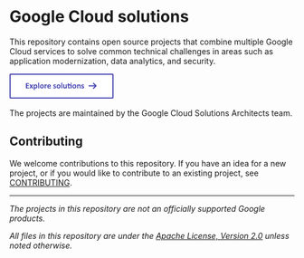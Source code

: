 # Google Cloud solutions

This repository contains open source projects that combine multiple Google Cloud
services to solve common technical challenges in areas such as
application modernization, data analytics, and security.

[![Explore solutions](docs/common/images/explore.png)](https://googlecloudplatform.github.io/cloud-solutions/)

The projects are maintained by the Google Cloud Solutions Architects team.

## Contributing

We welcome contributions to this repository. If you have an idea for a new
project, or if you would like to contribute to an existing project, see
[CONTRIBUTING](CONTRIBUTING.md).

---

_The projects in this repository are not an officially supported Google products._

_All files in this repository are under the
[Apache License, Version 2.0](LICENSE) unless noted otherwise._
